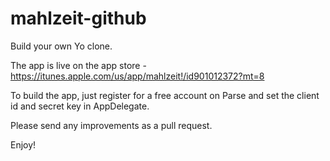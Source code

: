 # mahlzeit-github
Build your own Yo clone.

The app is live on the app store - https://itunes.apple.com/us/app/mahlzeit!/id901012372?mt=8

To build the app, just register for a free account on Parse and set the client id and secret key in AppDelegate.

Please send any improvements as a pull request.

Enjoy!
